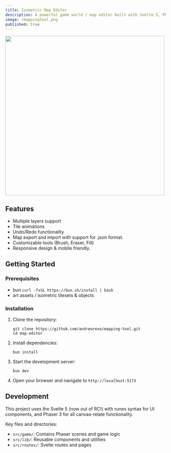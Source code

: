 ```yaml
---
title: Isometric Map Editor
description: A powerful game world / map editor built with Svelte 5, Phaser, and Typescrpt. This tool focuses specifically on designing custom isometric maps for game development or other creative art projects.
image: /mappingtool.png
published: true
---
```


<img style="view-transition-name: image-mappingtool" src="/mappingtool.png" width="500px" />

## Features

- Multiple layers support
- Tile animations
- Undo/Redo functionality
- Map export and import with support for .json format.
- Customizable tools (Brush, Eraser, Fill)
- Responsive design & mobile friendly.

## Getting Started

### Prerequisites

- bun `curl -fsSL https://bun.sh/install | bash`
- art assets / isometric tilesets & objects

### Installation

1. Clone the repository:

   ```
   git clone https://github.com/andrewrexo/mapping-tool.git
   cd map-editor
   ```

2. Install dependencies:

   ```
   bun install
   ```

3. Start the development server:

   ```
   bun dev
   ```

4. Open your browser and navigate to `http://localhost:5173`

## Development

This project uses the Svelte 5 (now out of RC!) with runes syntax for UI components, and Phaser 3 for all canvas-relate functionality.

Key files and directories:

- `src/game/`: Contains Phaser scenes and game logic
- `src/lib/`: Reusable components and utilities
- `src/routes/`: Svelte routes and pages
